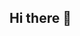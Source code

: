 ## Hi there 👋

<!--
**jhawk4188/jhawk4188** is a ✨ _special_ ✨ repository because its `README.md` (this file) appears on your GitHub profile.

Here are some ideas to get you started:

- 🔭 I’m currently working on my Masters in Data Science 
- 🌱 I’m currently learning to code using Python
- 👯 I’m looking to collaborate on new projects on Github
- 🤔 I’m looking for help with learning how to use Githib
- 💬 Ask me about my work as an automation engeeting at FAANG
- 😄 Pronouns: He/Him
-->
